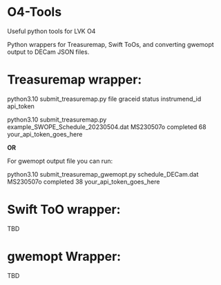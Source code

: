 # O4-Tools
Useful python tools for LVK O4 

Python wrappers for Treasuremap, Swift ToOs, and converting gwemopt output to DECam JSON files.

# Treasuremap wrapper:

python3.10 submit_treasuremap.py file graceid status instrumend_id api_token

python3.10 submit_treasuremap.py example_SWOPE_Schedule_20230504.dat MS230507o completed 68 your_api_token_goes_here

**OR**

For gwemopt output file you can run: 

python3.10 submit_treasuremap_gwemopt.py schedule_DECam.dat MS230507o completed 38 your_api_token_goes_here

# Swift ToO wrapper:

TBD

# gwemopt Wrapper:

TBD
